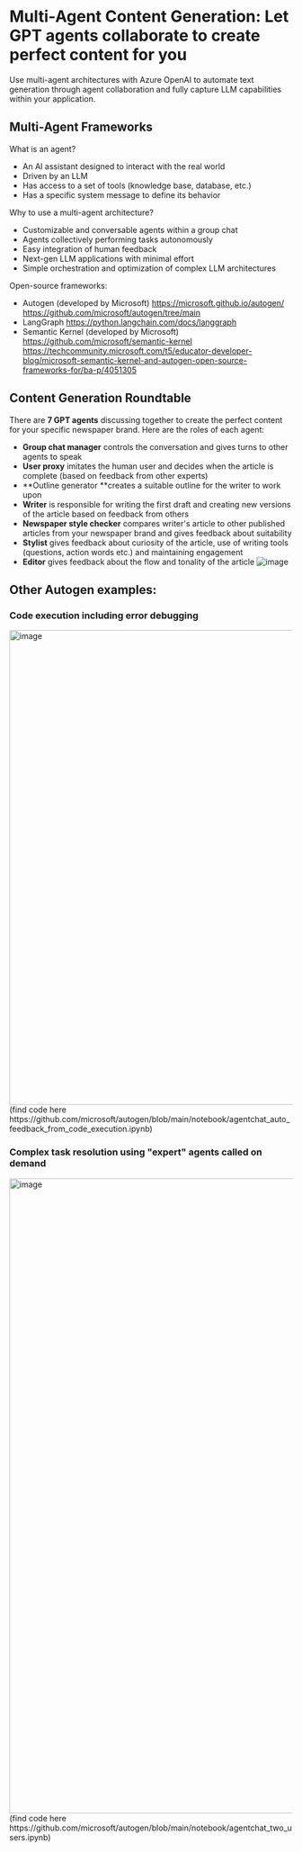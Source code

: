# Multi-Agent Content Generation: Let GPT agents collaborate to create perfect content for you

Use multi-agent architectures with Azure OpenAI to automate text generation through agent collaboration and fully capture LLM capabilities within your application.

## Multi-Agent Frameworks

What is an agent?
- An AI assistant designed to interact with the real world
- Driven by an LLM
- Has access to a set of tools (knowledge base, database, etc.)
- Has a specific system message to define its behavior

Why to use a multi-agent architecture?
- Customizable and conversable agents within a group chat
- Agents collectively performing tasks autonomously
- Easy integration of human feedback
- Next-gen LLM applications with minimal effort
- Simple orchestration and optimization of complex LLM architectures

Open-source frameworks:
- Autogen (developed by Microsoft)
https://microsoft.github.io/autogen/
https://github.com/microsoft/autogen/tree/main
- LangGraph
https://python.langchain.com/docs/langgraph
- Semantic Kernel (developed by Microsoft)
https://github.com/microsoft/semantic-kernel
https://techcommunity.microsoft.com/t5/educator-developer-blog/microsoft-semantic-kernel-and-autogen-open-source-frameworks-for/ba-p/4051305




## Content Generation Roundtable

There are **7 GPT agents** discussing together to create the perfect content for your specific newspaper brand. Here are the roles of each agent:
- **Group chat manager** controls the conversation and gives turns to other agents to speak
- **User proxy** imitates the human user and decides when the article is complete (based on feedback from other experts)
- **Outline generator **creates a suitable outline for the writer to work upon
- **Writer** is responsible for writing the first draft and creating new versions of the article based on feedback from others
- **Newspaper style checker** compares writer's article to other published articles from your newspaper brand and gives feedback about suitability
- **Stylist** gives feedback about curiosity of the article, use of writing tools (questions, action words etc.) and maintaining engagement
- **Editor** gives feedback about the flow and tonality of the article
![image](https://github.com/duihub/multi-agent-text-generation/assets/117650819/5c71bb51-6239-4548-9107-f57a4b234bc0)



## Other Autogen examples:

### Code execution including error debugging

<img width="844" alt="image" src="https://github.com/duihub/multi-agent-text-generation/assets/117650819/8eb1298a-ab41-4f96-88e0-76dc6feca090">
(find code here https://github.com/microsoft/autogen/blob/main/notebook/agentchat_auto_feedback_from_code_execution.ipynb)


### Complex task resolution using "expert" agents called on demand

<img width="1129" alt="image" src="https://github.com/duihub/multi-agent-text-generation/assets/117650819/f914bd34-2181-4133-aaee-62840132d12e">
(find code here https://github.com/microsoft/autogen/blob/main/notebook/agentchat_two_users.ipynb)
